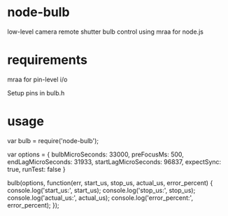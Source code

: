 # node-bulb
low-level camera remote shutter bulb control using mraa for node.js

# requirements

mraa for pin-level i/o

Setup pins in bulb.h

# usage

var bulb = require('node-bulb');

var options = {
    bulbMicroSeconds: 33000,
    preFocusMs: 500,
    endLagMicroSeconds: 31933,
    startLagMicroSeconds: 96837,
    expectSync: true,
    runTest: false
}

bulb(options, function(err, start_us, stop_us, actual_us, error_percent) {
    console.log('start_us:', start_us);
    console.log('stop_us:', stop_us);
    console.log('actual_us:', actual_us);
    console.log('error_percent:', error_percent);
});
